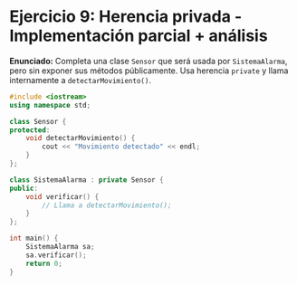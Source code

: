 # Ejercicio 9: Herencia privada - Implementación parcial + análisis

**Enunciado:**
Completa una clase `Sensor` que será usada por `SistemaAlarma`, pero sin exponer sus métodos públicamente. Usa herencia `private` y llama internamente a `detectarMovimiento()`.

```cpp
#include <iostream>
using namespace std;

class Sensor {
protected:
    void detectarMovimiento() {
        cout << "Movimiento detectado" << endl;
    }
};

class SistemaAlarma : private Sensor {
public:
    void verificar() {
        // Llama a detectarMovimiento();
    }
};

int main() {
    SistemaAlarma sa;
    sa.verificar();
    return 0;
}
```